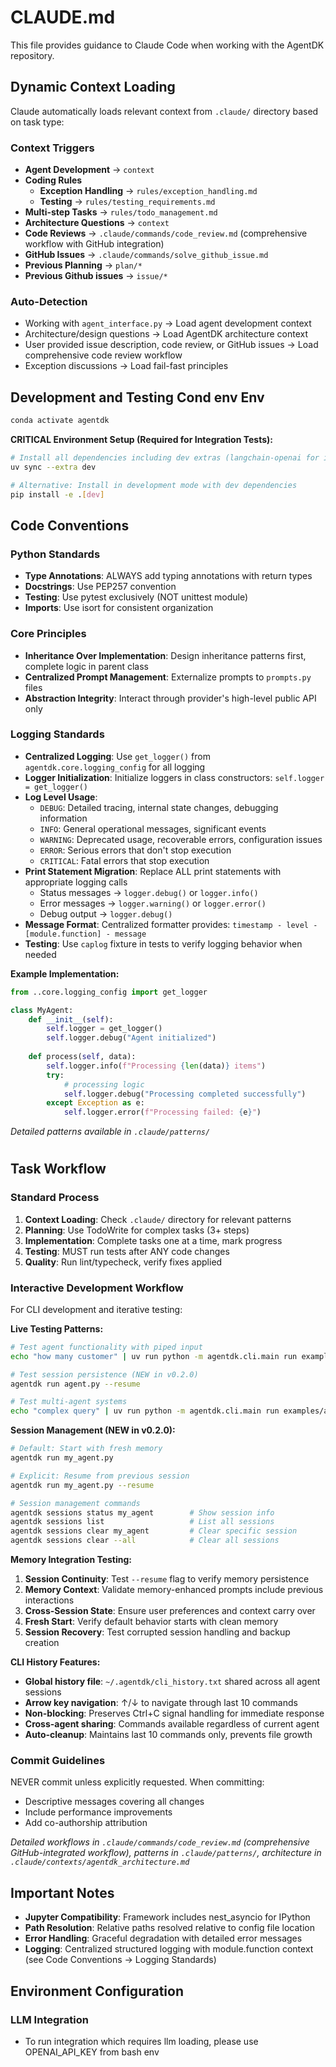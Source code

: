 # CLAUDE.md

This file provides guidance to Claude Code when working with the AgentDK repository.

## Dynamic Context Loading

Claude automatically loads relevant context from `.claude/` directory based on task type:

### Context Triggers
- **Agent Development** → `context`
- **Coding Rules**
    - **Exception Handling** → `rules/exception_handling.md`
    - **Testing** → `rules/testing_requirements.md`
- **Multi-step Tasks** → `rules/todo_management.md`
- **Architecture Questions** → `context`
- **Code Reviews** → `.claude/commands/code_review.md` (comprehensive workflow with GitHub integration)
- **GitHub Issues** → `.claude/commands/solve_github_issue.md`
- **Previous Planning** -> `plan/*`
- **Previous Github issues** -> `issue/*`

### Auto-Detection
- Working with `agent_interface.py` → Load agent development context
- Architecture/design questions → Load AgentDK architecture context
- User provided issue description, code review, or GitHub issues → Load comprehensive code review workflow
- Exception discussions → Load fail-fast principles

## Development and Testing Cond env Env
```bash
conda activate agentdk
```
**CRITICAL Environment Setup (Required for Integration Tests):**
```bash
# Install all dependencies including dev extras (langchain-openai for integration tests)
uv sync --extra dev

# Alternative: Install in development mode with dev dependencies
pip install -e .[dev]
```


## Code Conventions
### Python Standards
- **Type Annotations**: ALWAYS add typing annotations with return types
- **Docstrings**: Use PEP257 convention
- **Testing**: Use pytest exclusively (NOT unittest module)
- **Imports**: Use isort for consistent organization

### Core Principles
- **Inheritance Over Implementation**: Design inheritance patterns first, complete logic in parent class
- **Centralized Prompt Management**: Externalize prompts to `prompts.py` files
- **Abstraction Integrity**: Interact through provider's high-level public API only

### Logging Standards
- **Centralized Logging**: Use `get_logger()` from `agentdk.core.logging_config` for all logging
- **Logger Initialization**: Initialize loggers in class constructors: `self.logger = get_logger()`
- **Log Level Usage**:
  - `DEBUG`: Detailed tracing, internal state changes, debugging information
  - `INFO`: General operational messages, significant events
  - `WARNING`: Deprecated usage, recoverable errors, configuration issues
  - `ERROR`: Serious errors that don't stop execution
  - `CRITICAL`: Fatal errors that stop execution
- **Print Statement Migration**: Replace ALL print statements with appropriate logging calls
  - Status messages → `logger.debug()` or `logger.info()`
  - Error messages → `logger.warning()` or `logger.error()`
  - Debug output → `logger.debug()`
- **Message Format**: Centralized formatter provides: `timestamp - level - [module.function] - message`
- **Testing**: Use `caplog` fixture in tests to verify logging behavior when needed

**Example Implementation:**
```python
from ..core.logging_config import get_logger

class MyAgent:
    def __init__(self):
        self.logger = get_logger()
        self.logger.debug("Agent initialized")
    
    def process(self, data):
        self.logger.info(f"Processing {len(data)} items")
        try:
            # processing logic
            self.logger.debug("Processing completed successfully")
        except Exception as e:
            self.logger.error(f"Processing failed: {e}")
```

*Detailed patterns available in `.claude/patterns/`*

#
## Task Workflow

### Standard Process
1. **Context Loading**: Check `.claude/` directory for relevant patterns
2. **Planning**: Use TodoWrite for complex tasks (3+ steps)
3. **Implementation**: Complete tasks one at a time, mark progress
4. **Testing**: MUST run tests after ANY code changes
5. **Quality**: Run lint/typecheck, verify fixes applied

### Interactive Development Workflow
For CLI development and iterative testing:

**Live Testing Patterns:**
```bash
# Test agent functionality with piped input
echo "how many customer" | uv run python -m agentdk.cli.main run examples/subagent/eda_agent.py

# Test session persistence (NEW in v0.2.0)
agentdk run agent.py --resume

# Test multi-agent systems
echo "complex query" | uv run python -m agentdk.cli.main run examples/agent_app.py
```

**Session Management (NEW in v0.2.0):**
```bash
# Default: Start with fresh memory
agentdk run my_agent.py

# Explicit: Resume from previous session  
agentdk run my_agent.py --resume

# Session management commands
agentdk sessions status my_agent        # Show session info
agentdk sessions list                   # List all sessions
agentdk sessions clear my_agent         # Clear specific session
agentdk sessions clear --all            # Clear all sessions
```

**Memory Integration Testing:**
1. **Session Continuity**: Test `--resume` flag to verify memory persistence
2. **Memory Context**: Validate memory-enhanced prompts include previous interactions
3. **Cross-Session State**: Ensure user preferences and context carry over
4. **Fresh Start**: Verify default behavior starts with clean memory
5. **Session Recovery**: Test corrupted session handling and backup creation

**CLI History Features:**
- **Global history file**: `~/.agentdk/cli_history.txt` shared across all agent sessions
- **Arrow key navigation**: ↑/↓ to navigate through last 10 commands
- **Non-blocking**: Preserves Ctrl+C signal handling for immediate response
- **Cross-agent sharing**: Commands available regardless of current agent
- **Auto-cleanup**: Maintains last 10 commands only, prevents file growth

### Commit Guidelines
NEVER commit unless explicitly requested. When committing:
- Descriptive messages covering all changes
- Include performance improvements
- Add co-authorship attribution

*Detailed workflows in `.claude/commands/code_review.md` (comprehensive GitHub-integrated workflow), patterns in `.claude/patterns/`, architecture in `.claude/contexts/agentdk_architecture.md`*

## Important Notes
- **Jupyter Compatibility**: Framework includes nest_asyncio for IPython
- **Path Resolution**: Relative paths resolved relative to config file location
- **Error Handling**: Graceful degradation with detailed error messages
- **Logging**: Centralized structured logging with module.function context (see Code Conventions → Logging Standards)

## Environment Configuration

### LLM Integration
- To run integration which requires llm loading, please use OPENAI_API_KEY from bash env